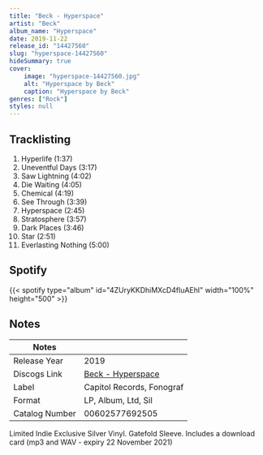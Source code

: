 ```yaml
---
title: "Beck - Hyperspace"
artist: "Beck"
album_name: "Hyperspace"
date: 2019-11-22
release_id: "14427560"
slug: "hyperspace-14427560"
hideSummary: true
cover:
    image: "hyperspace-14427560.jpg"
    alt: "Hyperspace by Beck"
    caption: "Hyperspace by Beck"
genres: ["Rock"]
styles: null
---
```

## Tracklisting
1. Hyperlife (1:37)
2. Uneventful Days (3:17)
3. Saw Lightning (4:02)
4. Die Waiting (4:05)
5. Chemical (4:19)
6. See Through (3:39)
7. Hyperspace (2:45)
8. Stratosphere (3:57)
9. Dark Places (3:46)
10. Star (2:51)
11. Everlasting Nothing (5:00)
## Spotify
{{< spotify type="album" id="4ZUryKKDhiMXcD4fluAEhl" width="100%" height="500" >}}


## Notes
| Notes          |             |
| ---------------| ----------- |
| Release Year   | 2019 |
| Discogs Link   | [Beck - Hyperspace](https://www.discogs.com/release/14427560-Beck-Hyperspace) |
| Label          | Capitol Records, Fonograf |
| Format         | LP, Album, Ltd, Sil |
| Catalog Number | 00602577692505 |

Limited Indie Exclusive Silver Vinyl. Gatefold Sleeve.   Includes a download card (mp3 and WAV - expiry 22 November 2021)

